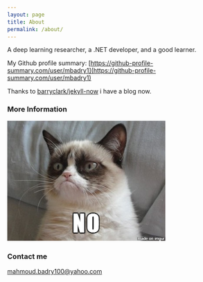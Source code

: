 ```yaml
---
layout: page
title: About
permalink: /about/
---
```


A deep learning researcher, a .NET developer, and a good learner.

My Github profile summary: [https://github-profile-summary.com/user/mbadry1](https://github-profile-summary.com/user/mbadry1)

Thanks to [barryclark/jekyll-now](https://github.com/barryclark/jekyll-now) i have a blog now.

### More Information

![](/images/No.png)

### Contact me

[mahmoud.badry100@yahoo.com](mailto:mahmoud.badry100@yahoo.com)
